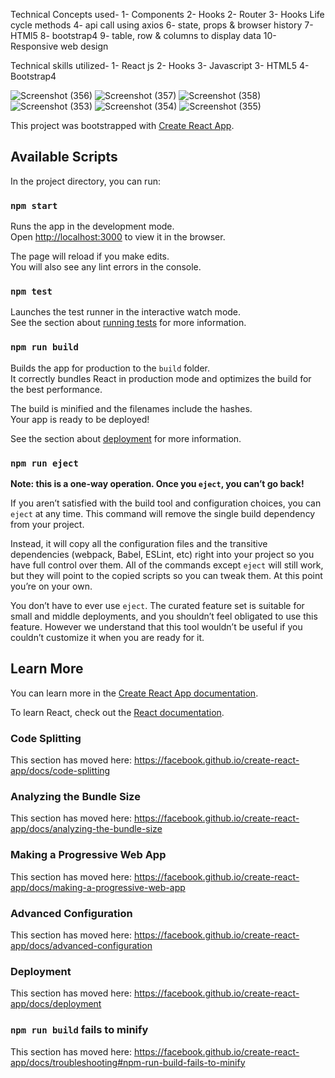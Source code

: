 Technical Concepts used- 
1- Components
2- Hooks 
2- Router 
3- Hooks Life cycle methods 
4- api call using axios 
6- state, props & browser history 
7- HTMl5 
8- bootstrap4 
9- table, row & columns to display data 
10- Responsive web design 

Technical skills utilized- 
1- React js 
2- Hooks
3- Javascript 
3- HTML5 
4- Bootstrap4


![Screenshot (356)](https://user-images.githubusercontent.com/44428479/88141929-3d692500-cc12-11ea-83f8-812a20fabbf3.png)
![Screenshot (357)](https://user-images.githubusercontent.com/44428479/88141933-3f32e880-cc12-11ea-8f40-14639fcff78e.png)
![Screenshot (358)](https://user-images.githubusercontent.com/44428479/88141935-40641580-cc12-11ea-8473-8d83d819068d.png)
![Screenshot (353)](https://user-images.githubusercontent.com/44428479/88141936-40641580-cc12-11ea-878e-59325a94540a.png)
![Screenshot (354)](https://user-images.githubusercontent.com/44428479/88141938-40fcac00-cc12-11ea-805e-d010294843a4.png)
![Screenshot (355)](https://user-images.githubusercontent.com/44428479/88141940-41954280-cc12-11ea-8727-16424f39bb32.png)



This project was bootstrapped with [Create React App](https://github.com/facebook/create-react-app).

## Available Scripts

In the project directory, you can run:

### `npm start`

Runs the app in the development mode.<br />
Open [http://localhost:3000](http://localhost:3000) to view it in the browser.

The page will reload if you make edits.<br />
You will also see any lint errors in the console.

### `npm test`

Launches the test runner in the interactive watch mode.<br />
See the section about [running tests](https://facebook.github.io/create-react-app/docs/running-tests) for more information.

### `npm run build`

Builds the app for production to the `build` folder.<br />
It correctly bundles React in production mode and optimizes the build for the best performance.

The build is minified and the filenames include the hashes.<br />
Your app is ready to be deployed!

See the section about [deployment](https://facebook.github.io/create-react-app/docs/deployment) for more information.

### `npm run eject`

**Note: this is a one-way operation. Once you `eject`, you can’t go back!**

If you aren’t satisfied with the build tool and configuration choices, you can `eject` at any time. This command will remove the single build dependency from your project.

Instead, it will copy all the configuration files and the transitive dependencies (webpack, Babel, ESLint, etc) right into your project so you have full control over them. All of the commands except `eject` will still work, but they will point to the copied scripts so you can tweak them. At this point you’re on your own.

You don’t have to ever use `eject`. The curated feature set is suitable for small and middle deployments, and you shouldn’t feel obligated to use this feature. However we understand that this tool wouldn’t be useful if you couldn’t customize it when you are ready for it.

## Learn More

You can learn more in the [Create React App documentation](https://facebook.github.io/create-react-app/docs/getting-started).

To learn React, check out the [React documentation](https://reactjs.org/).

### Code Splitting

This section has moved here: https://facebook.github.io/create-react-app/docs/code-splitting

### Analyzing the Bundle Size

This section has moved here: https://facebook.github.io/create-react-app/docs/analyzing-the-bundle-size

### Making a Progressive Web App

This section has moved here: https://facebook.github.io/create-react-app/docs/making-a-progressive-web-app

### Advanced Configuration

This section has moved here: https://facebook.github.io/create-react-app/docs/advanced-configuration

### Deployment

This section has moved here: https://facebook.github.io/create-react-app/docs/deployment

### `npm run build` fails to minify

This section has moved here: https://facebook.github.io/create-react-app/docs/troubleshooting#npm-run-build-fails-to-minify
